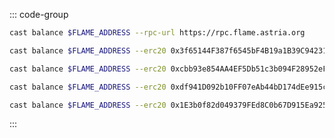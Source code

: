 <!-- markdownlint-disable MD041 MD013 -->

::: code-group

```bash [TIA]
cast balance $FLAME_ADDRESS --rpc-url https://rpc.flame.astria.org
```

```bash [USDC]
cast balance $FLAME_ADDRESS --erc20 0x3f65144F387f6545bF4B19a1B39C94231E1c849F --rpc-url https://rpc.flame.astria.org
```

```bash [milkTIA]
cast balance $FLAME_ADDRESS --erc20 0xcbb93e854AA4EF5Db51c3b094F28952eF0dC67bE --rpc-url https://rpc.flame.astria.org
```

```bash [stTIA]
cast balance $FLAME_ADDRESS --erc20 0xdf941D092b10FF07eAb44bD174dEe915c13FECcd --rpc-url https://rpc.flame.astria.org
```

```bash [dTIA]
cast balance $FLAME_ADDRESS --erc20 0x1E3b0f82d049379FEd8C0b67D915Ea925067e5f2 --rpc-url https://rpc.flame.astria.org
```

:::

<!-- <Tabs>
  <TabItem value="TIA" label="TIA"> </TabItem>
  <TabItem value="USDC" label="USDC"> </TabItem>
  <TabItem value="milkTIA" label="milkTIA"> </TabItem>
  <TabItem value="stTIA" label="stTIA"> </TabItem>
  <TabItem value="dTIA" label="dTIA"> </TabItem>
</Tabs> -->

